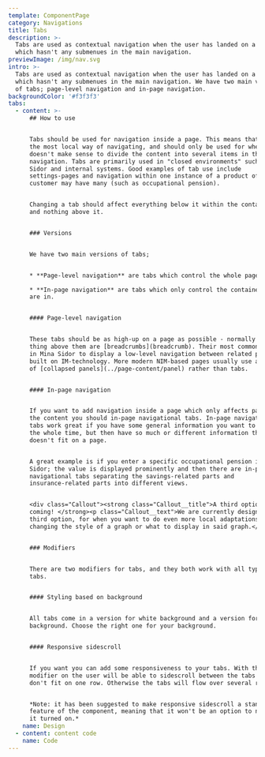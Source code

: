 ```yaml
---
template: ComponentPage
category: Navigations
title: Tabs
description: >-
  Tabs are used as contextual navigation when the user has landed on a page
  which hasn't any submenues in the main navigation.
previewImage: /img/nav.svg
intro: >-
  Tabs are used as contextual navigation when the user has landed on a page
  which hasn't any submenues in the main navigation. We have two main versions
  of tabs; page-level navigation and in-page navigation.
backgroundColor: '#f3f3f3'
tabs:
  - content: >-
      ## How to use


      Tabs should be used for navigation inside a page. This means that tabs are
      the most local way of navigating, and should only be used for when it
      doesn't make sense to divide the content into several items in the main
      navigation. Tabs are primarily used in "closed environments" such as Mina
      Sidor and internal systems. Good examples of tab use include
      settings-pages and navigation within one instance of a product of which a
      customer may have many (such as occupational pension).


      Changing a tab should affect everything below it within the container/page
      and nothing above it.


      ### Versions


      We have two main versions of tabs;


      * **Page-level navigation** are tabs which control the whole page.

      * **In-page navigation** are tabs which only control the container they
      are in.


      #### Page-level navigation


      These tabs should be as high-up on a page as possible - normally the only
      thing above them are [breadcrumbs](breadcrumb). Their most common usage is
      in Mina Sidor to display a low-level navigation between related pages
      built on IM-technology. More modern NIM-based pages usually use a series
      of [collapsed panels](../page-content/panel) rather than tabs.


      #### In-page navigation


      If you want to add navigation inside a page which only affects parts of
      the content you should in-page navigational tabs. In-page navigational
      tabs work great if you have some general information you want to display
      the whole time, but then have so much or different information that it
      doesn't fit on a page.


      A great example is if you enter a specific occupational pension in Mina
      Sidor; the value is displayed prominently and then there are in-page
      navigational tabs separating the savings-related parts and
      insurance-related parts into different views.


      <div class="Callout"><strong class="Callout__title">A third option is
      coming! </strong><p class="Callout__text">We are currently designing a
      third option, for when you want to do even more local adaptations - like
      changing the style of a graph or what to display in said graph.</p></div>


      ### Modifiers


      There are two modifiers for tabs, and they both work with all types of
      tabs.


      #### Styling based on background


      All tabs come in a version for white background and a version for grey
      background. Choose the right one for your background.


      #### Responsive sidescroll


      If you want you can add some responsiveness to your tabs. With this
      modifier on the user will be able to sidescroll between the tabs if they
      don't fit on one row. Otherwise the tabs will flow over several rows. 


      *Note: it has been suggested to make responsive sidescroll a standard
      feature of the component, meaning that it won't be an option to not have
      it turned on.*
    name: Design
  - content: content code
    name: Code
---
```

